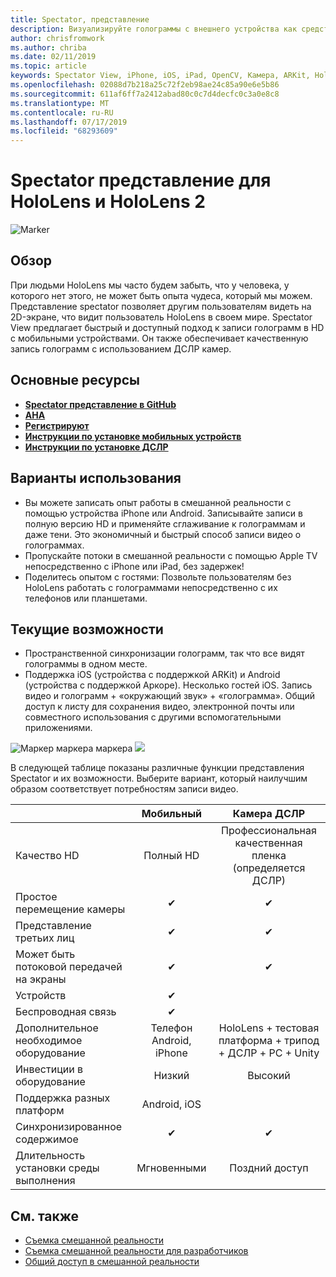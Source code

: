 ```yaml
---
title: Spectator, представление
description: Визуализируйте голограммы с внешнего устройства как средства демонстрации смешанной реальности на внешнем дисплее или записи видео о работе в смешанной реальности.
author: chrisfromwork
ms.author: chriba
ms.date: 02/11/2019
ms.topic: article
keywords: Spectator View, iPhone, iOS, iPad, OpenCV, Камера, ARKit, HoloLens, Mixed Reality, Микседреалититулкит, демонстрация, запись
ms.openlocfilehash: 02088d7b218a25c72f2eb98ae24c85a90e6e5b86
ms.sourcegitcommit: 611af6ff7a2412abad80c0c7d4decfc0c3a0e8c8
ms.translationtype: MT
ms.contentlocale: ru-RU
ms.lasthandoff: 07/17/2019
ms.locfileid: "68293609"
---
```

# <a name="spectator-view-for-hololens-and-hololens-2"></a>Spectator представление для HoloLens и HoloLens 2

![Marker](images/SpecViewPhoneHero.jpg)

## <a name="overview"></a>Обзор

При людьми HoloLens мы часто будем забыть, что у человека, у которого нет этого, не может быть опыта чудеса, который мы можем. Представление spectator позволяет другим пользователям видеть на 2D-экране, что видит пользователь HoloLens в своем мире.
Spectator View предлагает быстрый и доступный подход к записи голограмм в HD с мобильными устройствами. Он также обеспечивает качественную запись голограмм с использованием ДСЛР камер.

## <a name="key-resources"></a>Основные ресурсы

* [**Spectator представление в GitHub**](https://github.com/microsoft/MixedReality-SpectatorView)
* [**AHA**](https://github.com/microsoft/MixedReality-SpectatorView/blob/master/doc/SpectatorView.Architecture.md)
* [**Регистрируют**](https://github.com/microsoft/MixedReality-SpectatorView/tree/master/samples)
* [**Инструкции по установке мобильных устройств**](https://github.com/microsoft/MixedReality-SpectatorView/blob/master/doc/SpectatorView.Setup.md)
* [**Инструкции по установке ДСЛР**](https://github.com/microsoft/MixedReality-SpectatorView/blob/master/doc/SpectatorView.Setup.DSLR.md)

## <a name="use-cases"></a>Варианты использования
* Вы можете записать опыт работы в смешанной реальности с помощью устройства iPhone или Android. Записывайте записи в полную версию HD и применяйте сглаживание к голограммам и даже тени. Это экономичный и быстрый способ записи видео о голограммах.
* Пропускайте потоки в смешанной реальности с помощью Apple TV непосредственно с iPhone или iPad, без задержек!
* Поделитесь опытом с гостями: Позвольте пользователям без HoloLens работать с голограммами непосредственно с их телефонов или планшетами.

## <a name="current-features"></a>Текущие возможности

* Пространственной синхронизации голограмм, так что все видят голограммы в одном месте.
* Поддержка iOS (устройства с поддержкой ARKit) и Android (устройства с поддержкой Аркоре).
Несколько гостей iOS.
Запись видео и голограмм + «окружающий звук» + «голограмма».
Общий доступ к листу для сохранения видео, электронной почты или совместного использования с другими вспомогательными приложениями.

![Маркер маркера маркера![](images/SpecViewPhoneDemo.jpg)
](images/hololensspectatorview-500px.jpg) ![](images/spectatorview-300px.png)

В следующей таблице показаны различные функции представления Spectator и их возможности. Выберите вариант, который наилучшим образом соответствует потребностям записи видео.

|                                      | Мобильный                  |                    Камера ДСЛР              |
|--------------------------------------|:-----------------------:|:-------------------------------------------:|
| Качество HD                           |         Полный HD         |        Профессиональная качественная пленка (определяется ДСЛР)      |
| Простое перемещение камеры                 |            ✔            |                      ✔                      |
| Представление третьих лиц                    |            ✔            |                      ✔                      |
| Может быть потоковой передачей на экраны           |            ✔            |                      ✔                      |
| Устройств                             |            ✔            |                                             |
| Беспроводная связь                             |            ✔            |                                             |
| Дополнительное необходимое оборудование         |     Телефон Android, iPhone    | HoloLens + тестовая платформа + трипод + ДСЛР + PC + Unity |
| Инвестиции в оборудование                  |           Низкий            |                     Высокий                    |
| Поддержка разных платформ                       |           Android, iOS   |                                             |
| Синхронизированное содержимое                 |            ✔            |                      ✔                      |
| Длительность установки среды выполнения               |         Мгновенными          |                     Поздний доступ                    |
## <a name="see-also"></a>См. также

* [Съемка смешанной реальности](mixed-reality-capture.md) 
* [Съемка смешанной реальности для разработчиков](mixed-reality-capture-for-developers.md)
* [Общий доступ в смешанной реальности](shared-experiences-in-mixed-reality.md)
